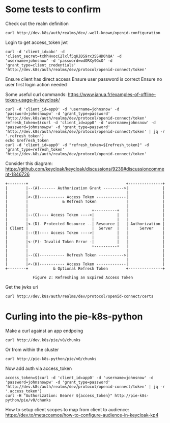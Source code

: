 # Some tests to confirm

Check out the realm definition

    curl http://dev.k8s/auth/realms/dev/.well-known/openid-configuration

Login to get access_token jwt

    curl -d 'client_id=abc' -d 'client_secret=txhhHvocC2lxlf5qKJDS9rx3SSHD0hQA' -d 'username=johnsnow' -d 'password=wdORXy9GxO' -d 'grant_type=client_credentials' 'http://dev.k8s/auth/realms/dev/protocol/openid-connect/token'

Ensure client has direct access
Ensure user password is correct
Ensure no user first login action needed

Some useful curl commands: https://www.janua.fr/examples-of-offline-token-usage-in-keycloak/

    curl -d 'client_id=app0' -d 'username=johnsnow' -d 'password=johnsnowpw' -d 'grant_type=password' 'http://dev.k8s/auth/realms/dev/protocol/openid-connect/token'
    refresh_token=$(curl -d 'client_id=app0' -d 'username=johnsnow' -d 'password=johnsnowpw' -d 'grant_type=password' 'http://dev.k8s/auth/realms/dev/protocol/openid-connect/token' | jq -r '.refresh_token')
    echo $refresh_token
    curl -d 'client_id=app0' -d "refresh_token=${refresh_token}" -d 'grant_type=refresh_token' 'http://dev.k8s/auth/realms/dev/protocol/openid-connect/token'


Consider this diagram: https://github.com/keycloak/keycloak/discussions/9239#discussioncomment-1846726

    +--------+                                           +---------------+
    |        |--(A)------- Authorization Grant --------->|               |
    |        |                                           |               |
    |        |<-(B)----------- Access Token -------------|               |
    |        |               & Refresh Token             |               |
    |        |                                           |               |
    |        |                            +----------+   |               |
    |        |--(C)---- Access Token ---->|          |   |               |
    |        |                            |          |   |               |
    |        |<-(D)- Protected Resource --| Resource |   | Authorization |
    | Client |                            |  Server  |   |     Server    |
    |        |--(E)---- Access Token ---->|          |   |               |
    |        |                            |          |   |               |
    |        |<-(F)- Invalid Token Error -|          |   |               |
    |        |                            +----------+   |               |
    |        |                                           |               |
    |        |--(G)----------- Refresh Token ----------->|               |
    |        |                                           |               |
    |        |<-(H)----------- Access Token -------------|               |
    +--------+           & Optional Refresh Token        +---------------+

                Figure 2: Refreshing an Expired Access Token

Get the jwks uri

    curl http://dev.k8s/auth/realms/dev/protocol/openid-connect/certs

# Curling into the pie-k8s-python

Make a curl against an app endpoing

    curl http://dev.k8s/pie/v0/chunks

Or from within the cluster

    curl http://pie-k8s-python/pie/v0/chunks

Now add auth via access_token

    access_token=$(curl -d 'client_id=app0' -d 'username=johnsnow' -d 'password=johnsnowpw' -d 'grant_type=password' 'http://dev.k8s/auth/realms/dev/protocol/openid-connect/token' | jq -r '.access_token')
    curl -H "Authorization: Bearer ${access_token}" http://pie-k8s-python/pie/v0/chunks

How to setup client scopes to map from client to audience: https://dev.to/metacosmos/how-to-configure-audience-in-keycloak-kp4

